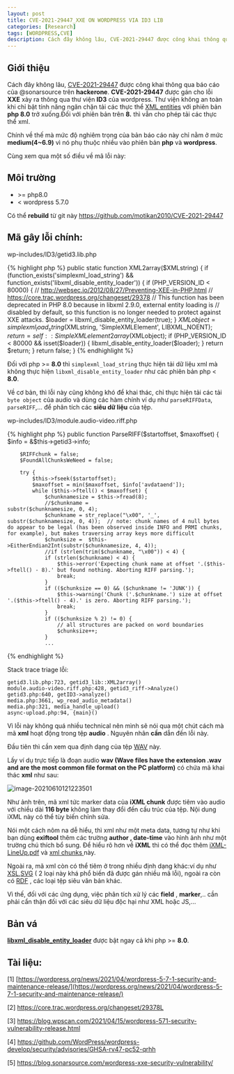 ```yaml
---
layout: post
title: CVE-2021-29447_XXE ON WORDPRESS VIA ID3 LIB
categories: [Research]
tags: [WORDPRESS,CVE]
description: Cách đây không lâu, CVE-2021-29447 được công khai thông qua báo cáo của @sonarsource trên hackerone. CVE-2021-29447 được gán cho lỗi XXE xảy ra thông qua thư viện ID3 của wordpress. Thư viện không an toàn khi chỉ bật tính năng ngăn chặn tải các thực thể XML entities với phiên bản php 8.0 trở xuống.Đối với phiên bản trên 8. thì vẫn cho phép tải các thực thể xml.
---
```


## Giới thiệu

Cách đây không lâu, [CVE-2021-29447](https://hackerone.com/reports/1095645) được công khai thông qua báo cáo của @sonarsource trên **hackerone**. **CVE-2021-29447** được gán cho lỗi **XXE** xảy ra thông qua thư viện **ID3** của wordpress. Thư viện không an toàn khi chỉ bật tính năng ngăn chặn tải các thực thể  [XML entities](https://portswigger.net/web-security/xxe/xml-entities) với phiên bản **php 8.0** trở xuống.Đối với phiên bản trên **8.** thì vẫn cho phép tải các thực thể xml.

Chính về thế mà mức độ nghiêm trọng của bản báo cáo này chỉ nằm ở mức **medium(4~6.9)** vì nó phụ thuộc nhiều vào phiên bản **php** và **wordpress**.

Cùng xem qua một số điều về mã lỗi này:

## Môi trường

- \>= php8.0
- < wordpress 5.7.0 

Có thể **rebuild** từ git này https://github.com/motikan2010/CVE-2021-29447

## Mã gây lỗi chính:

wp-includes/ID3/getid3.lib.php

{% highlight php %}
	public static function XML2array($XMLstring) {
		if (function_exists('simplexml_load_string') && function_exists('libxml_disable_entity_loader')) {
			if (PHP_VERSION_ID < 80000) {
				// http://websec.io/2012/08/27/Preventing-XEE-in-PHP.html
				// https://core.trac.wordpress.org/changeset/29378
				// This function has been deprecated in PHP 8.0 because in libxml 2.9.0, external entity loading is
				// disabled by default, so this function is no longer needed to protect against XXE attacks.
				$loader = libxml_disable_entity_loader(true);
			}
			$XMLobject = simplexml_load_string($XMLstring, 'SimpleXMLElement', LIBXML_NOENT);
			$return = self::SimpleXMLelement2array($XMLobject);
			if (PHP_VERSION_ID < 80000 && isset($loader)) {
				libxml_disable_entity_loader($loader);
			}
			return $return;
		}
		return false;
	}
{% endhighlight %}

Đối với php >= **8.0** thì `simplexml_load_string` thực hiện tải dữ liệu xml mà không thực hiện `libxml_disable_entity_loader` như các phiên bản php < **8.0**.		

Về cơ bản, thì lỗi này cũng không khó để khai thác, chỉ thực hiện tải các tải `byte object` của audio và dùng các hàm chính ví dụ như `parseRIFFData`, `parseRIFF`,... để phân tích các **siêu dữ liệu** của tệp.

wp-includes/ID3/module.audio-video.riff.php

{% highlight php %}
	public function ParseRIFF($startoffset, $maxoffset) {
		$info = &$this->getid3->info;

		$RIFFchunk = false;
		$FoundAllChunksWeNeed = false;

		try {
			$this->fseek($startoffset);
			$maxoffset = min($maxoffset, $info['avdataend']);
			while ($this->ftell() < $maxoffset) {
				$chunknamesize = $this->fread(8);
				//$chunkname =                          substr($chunknamesize, 0, 4);
				$chunkname = str_replace("\x00", '_', substr($chunknamesize, 0, 4));  // note: chunk names of 4 null bytes do appear to be legal (has been observed inside INFO and PRMI chunks, for example), but makes traversing array keys more difficult
				$chunksize =  $this->EitherEndian2Int(substr($chunknamesize, 4, 4));
				//if (strlen(trim($chunkname, "\x00")) < 4) {
				if (strlen($chunkname) < 4) {
					$this->error('Expecting chunk name at offset '.($this->ftell() - 8).' but found nothing. Aborting RIFF parsing.');
					break;
				}
				if (($chunksize == 0) && ($chunkname != 'JUNK')) {
					$this->warning('Chunk ('.$chunkname.') size at offset '.($this->ftell() - 4).' is zero. Aborting RIFF parsing.');
					break;
				}
				if (($chunksize % 2) != 0) {
					// all structures are packed on word boundaries
					$chunksize++;
				}
				...

{% endhighlight %}

Stack trace triage lỗi:

```
getid3.lib.php:723, getid3_lib::XML2array()
module.audio-video.riff.php:428, getid3_riff->Analyze()
getid3.php:640, getID3->analyze()
media.php:3661, wp_read_audio_metadata()
media.php:321, media_handle_upload()
async-upload.php:94, {main}()
```

Vì lỗi này không quá nhiều technical nên mình sẽ nói qua một chút cách mà mã **xml** hoạt động trong tệp **audio** . Nguyên nhân **cần** dẫn đến lỗi này.

Đầu tiên thì cần xem qua định dạng của tệp [WAV](https://sites.google.com/site/musicgapi/technical-documents/wav-file-format) này.



Lấy ví dụ trực tiếp là đoạn audio **wav (Wave files have the extension .wav and are the most common file format on the PC platform)** có chứa mã khai thác **xml** như sau:

![image-20210610121223501](https://dangkhai0x21.github.io/assets/media/forpost/CVE-2021-29447/1.jpg)

Như ảnh trên, mã xml tức marker data của **iXML chunk** được tiêm vào audio với chiều dài **116 byte** không làm thay đổi đến cấu trúc của tệp. Nội dung iXML này có thể tùy biến chỉnh sửa.

Nói một cách nôm na dễ hiểu, thì xml như một meta data, tương tự như khi bạn dùng **exiftool** thêm các trường **author , date-time** vào hình ảnh như một trường chú thích bổ sung. Để hiểu rõ hơn về **iXML** thì có thể đọc thêm [iXML-LineUp.pdf](http://www.gallery.co.uk/ixml/iXML-LineUp.pdf) và [xml chunks ](http://bwfmetaedit.sourceforge.net/xml_chunks.html)này.

Ngoài ra, mã xml còn có thể tiêm ở trong nhiều định dạng khác:ví dụ như [XSL](https://cve.mitre.org/cgi-bin/cvename.cgi?name=CVE-2009-1699),[SVG](https://hackerone.com/reports/897244) ( 2 loại này khá phổ biến đã được gán nhiều mã lỗi), ngoài ra còn có [RDF](https://cve.mitre.org/cgi-bin/cvename.cgi?name=CVE-2012-0037) , các loại tệp siêu văn bản khác.

Vì thế, đối với các ứng dụng, việc phân tích xử lý các **field** , **marker**,.. cần phải cẩn thận đối với các siêu dữ liệu độc hại như XML hoặc JS,...

## Bản vá

**<u>libxml_disable_entity_loader</u>** được bật ngay cả khi php >= **8.0**.

## Tài liệu: 

[1] [https://wordpress.org/news/2021/04/wordpress-5-7-1-security-and-maintenance-release/](https://wordpress.org/news/2021/04/wordpress-5-7-1-security-and-maintenance-release/)

[2] https://core.trac.wordpress.org/changeset/29378L

[3] https://blog.wpscan.com/2021/04/15/wordpress-571-security-vulnerability-release.html

[4] https://github.com/WordPress/wordpress-develop/security/advisories/GHSA-rv47-pc52-qrhh

[5] https://blog.sonarsource.com/wordpress-xxe-security-vulnerability/



